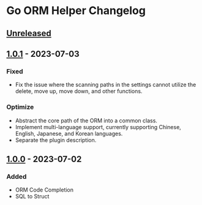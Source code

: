 <!-- Keep a Changelog guide -> https://keepachangelog.com -->

# Go ORM Helper Changelog

## [Unreleased]

## [1.0.1] - 2023-07-03

### Fixed
- Fix the issue where the scanning paths in the settings cannot utilize the delete, move up, move down, and other functions.

### Optimize
- Abstract the core path of the ORM into a common class.
- Implement multi-language support, currently supporting Chinese, English, Japanese, and Korean languages.
- Separate the plugin description.

## [1.0.0] - 2023-07-02

### Added
- ORM Code Completion
- SQL to Struct

[Unreleased]: https://github.com/maiqingqiang/go-orm-helper/compare/v1.0.0...HEAD
[1.0.1]: https://github.com/maiqingqiang/go-orm-helper/compare/v1.0.0...v1.0.1
[1.0.0]: https://github.com/maiqingqiang/go-orm-helper/tree/v1.0.0
